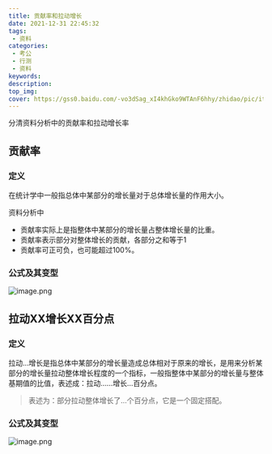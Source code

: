 ```yaml
---
title: 贡献率和拉动增长
date: 2021-12-31 22:45:32
tags:
 - 资料
categories:
 - 考公
 - 行测
 - 资料
keywords:
description:
top_img:
cover: https://gss0.baidu.com/-vo3dSag_xI4khGko9WTAnF6hhy/zhidao/pic/item/1e30e924b899a901098cb62a1d950a7b0208f575.jpg
---
```

分清资料分析中的贡献率和拉动增长率

## 贡献率

### 定义
在统计学中一般指总体中某部分的增长量对于总体增长量的作用大小。

资料分析中  
* 贡献率实际上是指整体中某部分的增长量占整体增长量的比重。
* 贡献率表示部分对整体增长的贡献，各部分之和等于1
* 贡献率可正可负，也可能超过100%。

### 公式及其变型
![image.png](https://tva1.sinaimg.cn/large/005SoUZ5ly1gxxepjgvrtj30nl09ejt8.jpg)

## 拉动XX增长XX百分点

### 定义
拉动…增长是指总体中某部分的增长量造成总体相对于原来的增长，是用来分析某部分的增长量拉动整体增长程度的一个指标，一般指整体中某部分的增长量与整体基期值的比值，表述成：拉动……增长…百分点。

> 表述为：部分拉动整体增长了…个百分点，它是一个固定搭配。

### 公式及其变型
![image.png](https://tva1.sinaimg.cn/large/005SoUZ5ly1gxxf9felszj30ok0b6771.jpg)